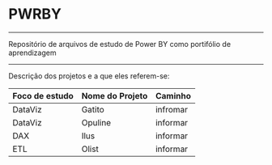 # PWRBY
---

Repositório de arquivos de estudo de Power BY como portifólio de aprendizagem

---

Descrição dos projetos e a que eles referem-se:

| **Foco de estudo**| **Nome do Projeto**                      | **Caminho**   |
|-------------------|------------------------------------------|---------------|
| DataViz           | Gatito                                   | infromar      |
| DataViz           | Opuline                                  | informar      |
| DAX               | Ilus                                     | informar      |
| ETL               | Olist                                    | informar      |
